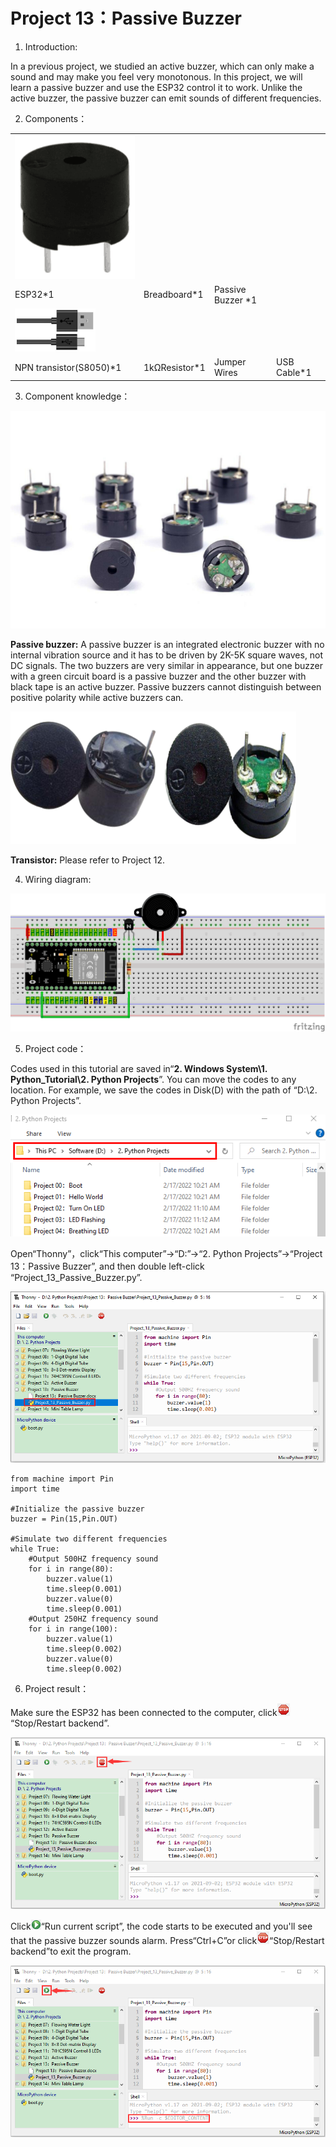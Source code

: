# Project 13：Passive Buzzer

1. Introduction:

In a previous project, we studied an active buzzer, which can only make
a sound and may make you feel very monotonous. In this project, we will
learn a passive buzzer and use the ESP32 control it to work. Unlike the
active buzzer, the passive buzzer can emit sounds of different
frequencies.

2. Components：

|                                    |                        |                                                |                        |
| ---------------------------------- | ---------------------- | ---------------------------------------------- | ---------------------- |
| ![](/media/d1ea1bb2b2749820cab389d5b85b838b.png) |                        |
| ESP32\*1                           | Breadboard\*1          | Passive Buzzer \*1                             |                        |
| ![](/media/7dcbd02995be3c142b2f97df7f7c03ce.png) |
| NPN transistor(S8050)\*1           | 1kΩResistor\*1         | Jumper Wires                                   | USB Cable\*1           |

3. Component knowledge：

![](/media/8d0020e53824072cbe9d4f7d2f8acb4f.png)

**Passive buzzer:** A passive buzzer is an integrated electronic buzzer
with no internal vibration source and it has to be driven by 2K-5K
square waves, not DC signals. The two buzzers are very similar in
appearance, but one buzzer with a green circuit board is a passive
buzzer and the other buzzer with black tape is an active buzzer. Passive
buzzers cannot distinguish between positive polarity while active
buzzers can.

![](/media/fc42c5ed014609ff0b290ee5361bb2fd.png)

**Transistor:** Please refer to Project 12.

4. Wiring diagram:

![](/media/9c12d89ce3f10c838e63f1334f41fc9e.png)

5. Project code：

Codes used in this tutorial are saved in“**2. Windows System\\1.
Python\_Tutorial\\2. Python Projects**”. You can move the codes to any
location. For example, we save the codes in Disk(D) with the path of
“D:\\2. Python Projects”.

![](/media/906b7d4391131929a6b0726f7f5bab30.png)

Open“Thonny”，click“This computer”→“D:”→“2. Python Projects”→“Project
13：Passive Buzzer”, and then double left-click
“Project\_13\_Passive\_Buzzer.py”.

![](/media/fccdd67efcf74c9f511b3ec1a5e297a9.png)

    from machine import Pin
    import time
    
    #Initialize the passive buzzer
    buzzer = Pin(15,Pin.OUT)
    
    #Simulate two different frequencies
    while True:
        #Output 500HZ frequency sound
        for i in range(80):
            buzzer.value(1)
            time.sleep(0.001)
            buzzer.value(0)
            time.sleep(0.001)
        #Output 250HZ frequency sound
        for i in range(100):
            buzzer.value(1)
            time.sleep(0.002)
            buzzer.value(0)
            time.sleep(0.002)

6. Project result：

Make sure the ESP32 has been connected to the computer,
click![](/media/27451c8a9c13e29d02bc0f5831cfaf1f.png)“Stop/Restart backend”.

![](/media/eba3a2bbd42baec5030d1b23e6f52f72.png)

Click![](/media/da852227207616ccd9aff28f19e02690.png)“Run current script”, the code starts to be
executed and you'll see that the passive buzzer sounds alarm.
Press“Ctrl+C”or click![](/media/27451c8a9c13e29d02bc0f5831cfaf1f.png)“Stop/Restart backend”to
exit the program.

![](/media/5d4bc5fbcacd652709aef97bbe9e7f4b.png)
